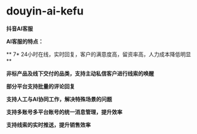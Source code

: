 # douyin-ai-kefu
**抖音AI客服**


**AI客服的特点：**

** 7* 24小时在线，实时回复，客户的满意度高，留资率高，人力成本降低明显 **

**非标产品及线下交付的品类，支持主动私信客户进行线索的唤醒**

**部分平台支持批量的评论回复**

**支持人工与AI协同工作，解决特殊场景的问题**

**支持多账号多平台账号的统一消息管理，提升效率**

**支持线索的实时推送，提升销售效率**
